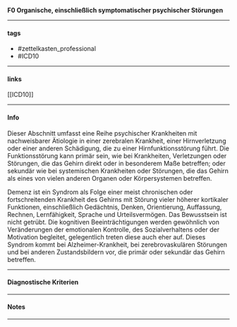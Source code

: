 __F0 Organische, einschließlich symptomatischer psychischer Störungen__

___________________________________________
#### tags

- #zettelkasten_professional
- #ICD10 
___________________________________________
#### links

[[ICD10]]

___________________________________________
#### Info
Dieser Abschnitt umfasst eine Reihe psychischer Krankheiten mit nachweisbarer Ätiologie in einer zerebralen Krankheit, einer Hirnverletzung oder einer anderen Schädigung, die zu einer Hirnfunktionsstörung führt. Die Funktionsstörung kann primär sein, wie bei Krankheiten, Verletzungen oder Störungen, die das Gehirn direkt oder in besonderem Maße betreffen; oder sekundär wie bei systemischen Krankheiten oder Störungen, die das Gehirn als eines von vielen anderen Organen oder Körpersystemen betreffen.

Demenz ist ein Syndrom als Folge einer meist chronischen oder fortschreitenden Krankheit des Gehirns mit Störung vieler höherer kortikaler Funktionen, einschließlich Gedächtnis, Denken, Orientierung, Auffassung, Rechnen, Lernfähigkeit, Sprache und Urteilsvermögen. Das Bewusstsein ist nicht getrübt. Die kognitiven Beeinträchtigungen werden gewöhnlich von Veränderungen der emotionalen Kontrolle, des Sozialverhaltens oder der Motivation begleitet, gelegentlich treten diese auch eher auf. Dieses Syndrom kommt bei Alzheimer-Krankheit, bei zerebrovaskulären Störungen und bei anderen Zustandsbildern vor, die primär oder sekundär das Gehirn betreffen.
___________________________________________
#### Diagnostische Kriterien

___________________________________________
#### Notes

___________________________________________

